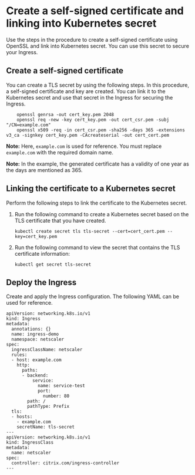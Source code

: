 # Create a self-signed certificate and linking into Kubernetes secret

Use the steps in the procedure to create a self-signed certificate using OpenSSL and link into Kubernetes secret. You can use this secret to secure your Ingress.

## Create a self-signed certificate

You can create a TLS secret by using the following steps. In this procedure, a self-signed certificate and key are created.
You can link it to the Kubernetes secret and use that secret in the Ingress for securing the Ingress.

        openssl genrsa -out cert_key.pem 2048
        openssl req -new -key cert_key.pem -out cert_csr.pem -subj "/CN=example.com"
        openssl x509 -req -in cert_csr.pem -sha256 -days 365 -extensions v3_ca -signkey cert_key.pem -CAcreateserial -out cert_cert.pem

**Note:** Here, `example.com` is used for reference. You must replace `example.com` with the required domain name.

**Note:** In the example, the generated certificate has a validity of one year as the days are mentioned as 365.

## Linking the certificate to a Kubernetes secret

Perform the following steps to link the certificate to the Kubernetes secret.

1.  Run the following command to create a Kubernetes secret based on the TLS certificate that you have created.

        kubectl create secret tls tls-secret --cert=cert_cert.pem --key=cert_key.pem

1.  Run the following command to view the secret that contains the TLS certificate information:

        kubectl get secret tls-secret

## Deploy the Ingress

 Create and apply the Ingress configuration. The following YAML can be used for reference.

    apiVersion: networking.k8s.io/v1
    kind: Ingress
    metadata:
      annotations: {}
      name: ingress-demo
      namespace: netscaler
    spec:
      ingressClassName: netscaler
      rules:
      - host: example.com
        http:
          paths:
          - backend:
              service:
                name: service-test
                port:
                  number: 80
            path: /
            pathType: Prefix
      tls:
      - hosts:
        - example.com
        secretName: tls-secret
    ---
    apiVersion: networking.k8s.io/v1
    kind: IngressClass
    metadata:
      name: netscaler
    spec:
      controller: citrix.com/ingress-controller
    ---


